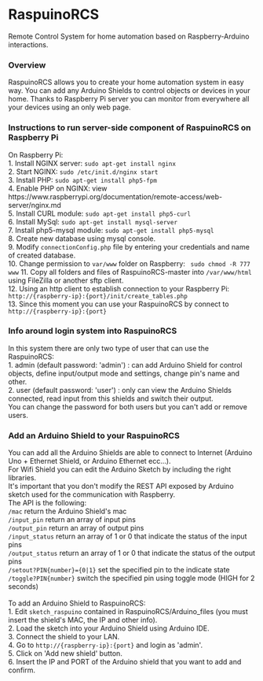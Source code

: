 # RaspuinoRCS
Remote Control System for home automation based on Raspberry-Arduino interactions.

<h3>Overview</h3>
RaspuinoRCS allows you to create your home automation system in easy way.
You can add any Arduino Shields to control objects or devices in your home. Thanks to Raspberry Pi server you can monitor from everywhere all your devices using an only web page.

<h3> Instructions to run server-side component of RaspuinoRCS on Raspberry Pi</h3>
On Raspberry Pi: <br>
1. Install NGINX server: <code>sudo apt-get install nginx</code><br>
2. Start NGINX: <code>sudo /etc/init.d/nginx start</code><br>
3. Install PHP: <code>sudo apt-get install php5-fpm</code><br>
4. Enable PHP on NGINX: view https://www.raspberrypi.org/documentation/remote-access/web-server/nginx.md <br>
5. Install CURL module:  <code>sudo apt-get install php5-curl</code><br>
6. Install MySql: <code>sudo apt-get install mysql-server</code><br>
7. Install php5-mysql module: <code>sudo apt-get install php5-mysql</code><br>
8. Create new database using mysql console.<br>
9. Modify <code>connectionConfig.php</code> file by entering your credentials and name of created database.<br>
10. Change permission to <code>var/www</code> folder on Raspberry:  <code> sudo chmod -R 777 www</code>
11. Copy all folders and files of RaspuinoRCS-master into <code>/var/www/html</code> using FileZilla or another sftp client.<br>
12. Using an http client to establish connection to your Raspberry Pi: <code>http://{raspberry-ip}:{port}/init/create_tables.php</code><br>
13. Since this moment you can use your RaspuinoRCS by connect to <code>http://{raspberry-ip}:{port}</code><br>

<h3> Info around login system into RaspuinoRCS</h3>
In this system there are only two type of user that can use the RaspuinoRCS:<br>
1. admin (default password: 'admin') : can add Arduino Shield for control objects, define input/output mode and settings, change pin's name and other.<br>
2. user (default password: 'user') : only can view the Arduino Shields connected, read input from this shields and switch their output.<br>
You can change the password for both users but you can't add or remove users.

<h3> Add an Arduino Shield to your RaspuinoRCS</h3>
You can add all the Arduino Shields are able to connect to Internet (Arduino Uno + Ethernet Shield, or Arduino Ethernet ecc...).<br>
For Wifi Shield you can edit the Arduino Sketch by including the right libraries. <br>
It's important that you don't modify the REST API exposed by Arduino sketch used for the communication with Raspberry. <br>
The API is the following:<br>
<code>/mac</code>  return the Arduino Shield's mac<br>
<code>/input_pin</code> return an array of input pins<br>
<code>/output_pin</code> return an array of output pins<br>
<code>/input_status</code> return an array of 1 or 0 that indicate the status of the input pins<br>
<code>/output_status</code> return an array of 1 or 0 that indicate the status of the output pins<br>
<code>/setout?PIN{number}={0|1}</code> set the specified pin to the indicate state<br>
<code>/toggle?PIN{number}</code> switch the specified pin using toggle mode (HIGH for 2 seconds)<br><br>
To add an Arduino Shield to RaspuinoRCS:<br>
1. Edit <code>sketch_raspuino</code> contained in RaspuinoRCS/Arduino_files (you must insert the shield's MAC, the IP and other info).<br>
2. Load the sketch into your Arduino Shield using Arduino IDE.<br>
3. Connect the shield to your LAN.<br>
4. Go to <code>http://{raspberry-ip}:{port}</code> and login as 'admin'.<br>
5. Click on 'Add new shield' button.<br>
6. Insert the IP and PORT of the Arduino shield that you want to add and confirm.



